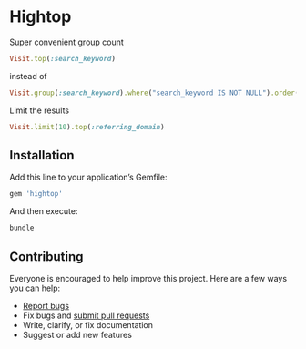 # Hightop

Super convenient group count

```ruby
Visit.top(:search_keyword)
```

instead of

```ruby
Visit.group(:search_keyword).where("search_keyword IS NOT NULL").order("count_all DESC, search_keyword").count
```

Limit the results

```ruby
Visit.limit(10).top(:referring_domain)
```

## Installation

Add this line to your application’s Gemfile:

```ruby
gem 'hightop'
```

And then execute:

```sh
bundle
```

## Contributing

Everyone is encouraged to help improve this project. Here are a few ways you can help:

- [Report bugs](https://github.com/ankane/hightop/issues)
- Fix bugs and [submit pull requests](https://github.com/ankane/hightop/pulls)
- Write, clarify, or fix documentation
- Suggest or add new features
